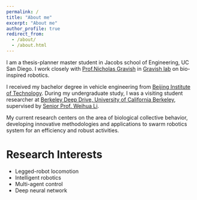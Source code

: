 ```yaml
---
permalink: /
title: "About me"
excerpt: "About me"
author_profile: true
redirect_from: 
  - /about/
  - /about.html
---
```


I am a thesis-planner master student in Jacobs school of Engineering, UC San Diego. I work closely with [Prof.Nicholas Gravish](https://scholar.google.com/citations?user=AEWTj-4AAAAJ&hl=zh-CN) in [Gravish lab](http://gravishlab.ucsd.edu/index.html) on bio-inspired robotics. 

I received my bachelor degree in vehicle engineering from [Beijing Institute of Technology](http://english.bit.edu.cn/). During my undergraduate study, I was a visiting student researcher at [Berkeley Deep Drive, University of California Berkeley](https://bdd-data.berkeley.edu/), supervised by [Senior Prof. Weihua Li](https://scholars.uow.edu.au/display/weihua_li). 

My current research centers on the area of biological collective behavior, developing innovative methodologies and applications to swarm robotics system for an efficiency and robust activities. 


Research Interests
======
* Legged-robot locomotion
* Intelligent robotics
* Multi-agent control
* Deep neural network
